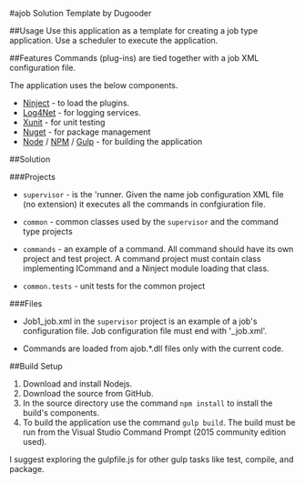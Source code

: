 #ajob Solution Template by Dugooder

##Usage
Use this application as a template for creating a job type application.  Use a scheduler to execute the application.

##Features 
Commands (plug-ins) are tied together with a job XML configuration file. 

The application uses the below components. 

* [Ninject](http://www.ninject.org/) - to load the plugins.
* [Log4Net](https://logging.apache.org/log4net/) - for logging services.
* [Xunit](http://xunit.github.io/) - for unit testing
* [Nuget](http://nuget.org/) - for package management
* [Node](https://nodejs.org/) / [NPM](https://www.npmjs.com/) / [Gulp](http://gulpjs.com/) - for building the application

##Solution

###Projects
* `supervisor` - is the 'runner.  Given the name job configuration XML file (no extension) it executes all the commands in confgiuration file.

* `common` - common classes used by the `supervisor` and the command type projects

* `commands` - an example of a command.  All command should have its own project and test project.  A command project must contain class implementing ICommand and a Ninject module loading that class.

* `common.tests` -  unit tests for the common project

###Files
* Job1_job.xml in the `supervisor` project is an example of a job's configuration file.  Job configuration file must end with  '_job.xml'.

* Commands are loaded from ajob.*.dll files only with the current code.

##Build Setup
1. Download and install Nodejs.
2. Download the source from GitHub.
3. In the source directory use the command ```npm install``` to install the build's components.
4. To build the application use the command ```gulp build```.  The build must be run from the Visual Studio Command Prompt (2015 community edition used).

I suggest exploring the gulpfile.js for other gulp tasks like test, compile, and package.
